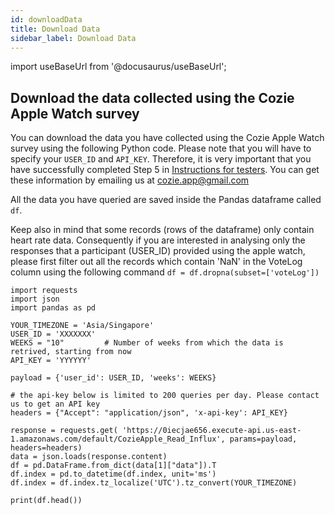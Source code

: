 ```yaml
---
id: downloadData
title: Download Data
sidebar_label: Download Data
---
```


import useBaseUrl from '@docusaurus/useBaseUrl';

## Download the data collected using the Cozie Apple Watch survey

You can download the data you have collected using the Cozie Apple Watch survey using the following Python code.
Please note that you will have to specify your `USER_ID` and `API_KEY`.
Therefore, it is very important that you have successfully completed Step 5 in [Instructions for testers](installation.md).
You can get these information by emailing us at cozie.app@gmail.com

All the data you have queried are saved inside the Pandas dataframe called `df`.

Keep also in mind that some records (rows of the dataframe) only contain heart rate data.
Consequently if you are interested in analysing only the responses that a participant (USER_ID) provided using the apple watch, please first filter out all the records which contain 'NaN' in the VoteLog column using the following command `df = df.dropna(subset=['voteLog'])`

```
import requests
import json
import pandas as pd

YOUR_TIMEZONE = 'Asia/Singapore'
USER_ID = 'XXXXXXX'
WEEKS = "10"         # Number of weeks from which the data is retrived, starting from now
API_KEY = 'YYYYYY'

payload = {'user_id': USER_ID, 'weeks': WEEKS}

# the api-key below is limited to 200 queries per day. Please contact us to get an API key
headers = {"Accept": "application/json", 'x-api-key': API_KEY}

response = requests.get( 'https://0iecjae656.execute-api.us-east-1.amazonaws.com/default/CozieApple_Read_Influx', params=payload, headers=headers)
data = json.loads(response.content)
df = pd.DataFrame.from_dict(data[1]["data"]).T
df.index = pd.to_datetime(df.index, unit='ms')
df.index = df.index.tz_localize('UTC').tz_convert(YOUR_TIMEZONE)

print(df.head())
```
